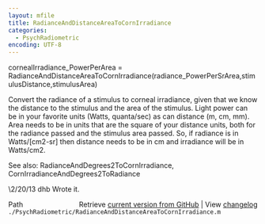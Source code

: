 ```yaml
---
layout: mfile
title: RadianceAndDistanceAreaToCornIrradiance
categories:
  - PsychRadiometric
encoding: UTF-8
---
```


cornealIrradiance\_PowerPerArea = RadianceAndDistanceAreaToCornIrradiance(radiance\_PowerPerSrArea,stimulusDistance,stimulusArea)

Convert the radiance of a stimulus to corneal irradiance, given that we know the distance to the stimulus and the area
of the stimulus.  Light power can be in your favorite units (Watts, quanta/sec) as can distance (m, cm, mm).  Area
needs to be in units that are the square of your distance units, both for the radiance passed and the stimulus area
passed. So, if radiance is in Watts/[cm2-sr] then distance needs to be in cm and irradiance will be in Watts/cm2.

See also: RadianceAndDegrees2ToCornIrradiance, CornIrradianceAndDegrees2ToRadiance

\2/20/13  dhb  Wrote it.


<div class="code_header" style="text-align:right;">
  <span style="float:left;">Path&nbsp;&nbsp;</span> <span class="counter">Retrieve <a href=
  "https://raw.github.com/Psychtoolbox-3/Psychtoolbox-3/beta/./PsychRadiometric/RadianceAndDistanceAreaToCornIrradiance.m">current version from GitHub</a> | View <a href=
  "https://github.com/Psychtoolbox-3/Psychtoolbox-3/commits/beta/./PsychRadiometric/RadianceAndDistanceAreaToCornIrradiance.m">changelog</a></span>
</div>
<div class="code">
  <code>./PsychRadiometric/RadianceAndDistanceAreaToCornIrradiance.m</code>
</div>
